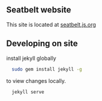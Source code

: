 ## Seatbelt website
This site is located at [seatbelt.js.org](seatbelt.js.org)

## Developing on site
install jekyll globally
```bash
  sudo gem install jekyll -g
```

to view changes locally.
```bash
  jekyll serve
```
